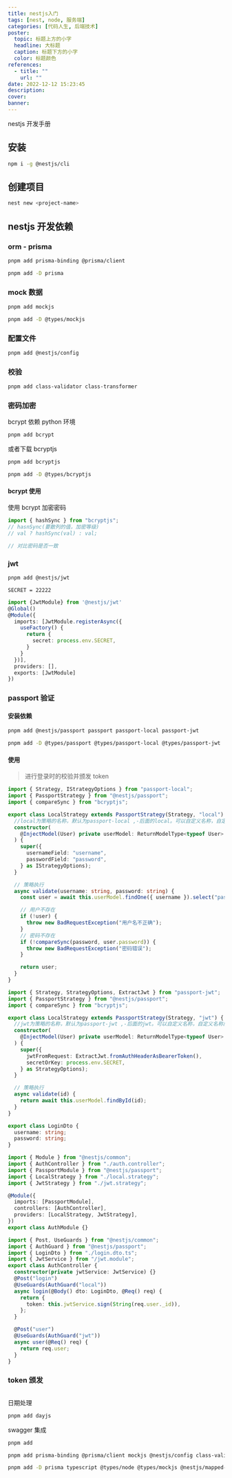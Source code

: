 ```yaml
---
title: nestjs入门
tags: [nest, node, 服务端]
categories: [代码人生, 后端技术]
poster:
  topic: 标题上方的小字
  headline: 大标题
  caption: 标题下方的小字
  color: 标题颜色
references:
  - title: ""
    url: ""
date: 2022-12-12 15:23:45
description:
cover:
banner:
---
```


nestjs 开发手册

<!-- more -->

## 安装

```bash
npm i -g @nestjs/cli
```

## 创建项目

```bash
nest new <project-name>
```

## nestjs 开发依赖

### orm - prisma

```bash
pnpm add prisma-binding @prisma/client
```

```bash
pnpm add -D prisma
```

### mock 数据

```bash
pnpm add mockjs
```

```bash
pnpm add -D @types/mockjs
```

### 配置文件

```bash
pnpm add @nestjs/config
```

### 校验

```bash
pnpm add class-validator class-transformer
```

### 密码加密

bcrypt 依赖 python 环境

```bash
pnpm add bcrypt
```

或者下载 bcryptjs

```bash
pnpm add bcryptjs
```

```bash
pnpm add -D @types/bcryptjs
```

#### bcrypt 使用

使用 bcrypt 加密密码

```ts
import { hashSync } from "bcryptjs";
// hasnSync(要散列的值，加密等级)
// val ? hashSync(val) : val;

// 对比密码是否一致
```

### jwt

```bash
pnpm add @nestjs/jwt
```

```.env
SECRET = 22222
```

```ts jwt.module.ts
import {JwtModule} from '@nestjs/jwt'
@Global()
@Module({
  imports: [JwtModule.registerAsync({
    useFactory() {
      return {
        secret: process.env.SECRET,
      }
    }
  })],
  providers: [],
  exports: [JwtModule]
})
```

### passport 验证

#### 安装依赖

```bash
pnpm add @nestjs/passport passport passport-local passport-jwt
```

```bash
pnpm add -D @types/passport @types/passport-local @types/passport-jwt
```

#### 使用

> 进行登录时的校验并颁发 token

```ts local.strategy.ts
import { Strategy, IStrategyOptions } from "passport-local";
import { PassportStrategy } from "@nestjs/passport";
import { compareSync } from "bcryptjs";

export class LocalStrategy extends PassportStrategy(Strategy, "local") {
  //local为策略的名称，默认为passport-local ,-后面的local。可以自定义名称，自定义名称后，使用AuthGuard需要指定对应的名称
  constructor(
    @InjectModel(User) private userModel: ReturnModelType<typeof User>
  ) {
    super({
      usernameField: "username",
      passwordField: "password",
    } as IStrategyOptions);
  }

  // 策略执行
  async validate(username: string, password: string) {
    const user = await this.userModel.findOne({ username }).select("password");

    // 用户不存在
    if (!user) {
      throw new BadRequestException("用户名不正确");
    }
    // 密码不存在
    if (!compareSync(password, user.password)) {
      throw new BadRequestException("密码错误");
    }

    return user;
  }
}
```

```ts jwt.strategy.ts
import { Strategy, StrategyOptions, ExtractJwt } from "passport-jwt";
import { PassportStrategy } from "@nestjs/passport";
import { compareSync } from "bcryptjs";

export class LocalStrategy extends PassportStrategy(Strategy, "jwt") {
  //jwt为策略的名称，默认为passport-jwt ,-后面的jwt。可以自定义名称，自定义名称后，使用AuthGuard需要指定对应的名称
  constructor(
    @InjectModel(User) private userModel: ReturnModelType<typeof User>
  ) {
    super({
      jwtFromRequest: ExtractJwt.fromAuthHeaderAsBearerToken(),
      secretOrKey: process.env.SECRET,
    } as StrategyOptions);
  }

  // 策略执行
  async validate(id) {
    return await this.userModel.findById(id);
  }
}
```

```ts login.dto.ts
export class LoginDto {
  username: string;
  password: string;
}
```

```ts auth.module.ts
import { Module } from "@nestjs/common";
import { AuthController } from "./auth.controller";
import { PassportModule } from "@nestjs/passport";
import { LocalStrategy } from "./local.strategy";
import { JwtStrategy } from "./jwt.strategy";

@Module({
  imports: [PassportModule],
  controllers: [AuthController],
  providers: [LocalStrategy, JwtStrategy],
})
export class AuthModule {}
```

```ts auth.controller.ts
import { Post, UseGuards } from "@nestjs/common";
import { AuthGuard } from "@nestjs/passport";
import { LoginDto } from "./login.dto.ts";
import { JwtService } from "/jwt.module";
export class AuthController {
  constructor(private jwtService: JwtService) {}
  @Post("login")
  @UseGuards(AuthGuard("local"))
  async login(@Body() dto: LoginDto, @Req() req) {
    return {
      token: this.jwtService.sign(String(req.user._id)),
    };
  }

  @Post("user")
  @UseGuards(AuthGuard("jwt"))
  async user(@Req() req) {
    return req.user;
  }
}
```

### token 颁发

```bash

```

日期处理

```bash
pnpm add dayjs
```

swagger 集成

```bash
pnpm add
```

```bash
pnpm add prisma-binding @prisma/client mockjs @nestjs/config class-validator class-transformer argon2 @nestjs/passport passport passport-local @nestjs/jwt passport-jwt lodash multer dayjs express redis @nestjs/throttler
```

```bash
pnpm add -D prisma typescript @types/node @types/mockjs @nestjs/mapped-types @types/passport-local @types/passport-jwt @types/express @types/lodash @types/multer @types/node
```
